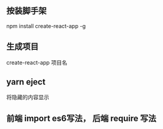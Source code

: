 ## 按装脚手架
  npm install create-react-app -g
  
## 生成项目
  create-react-app 项目名

## yarn eject
  将隐藏的内容显示

## 前端 import es6写法， 后端 require 写法

